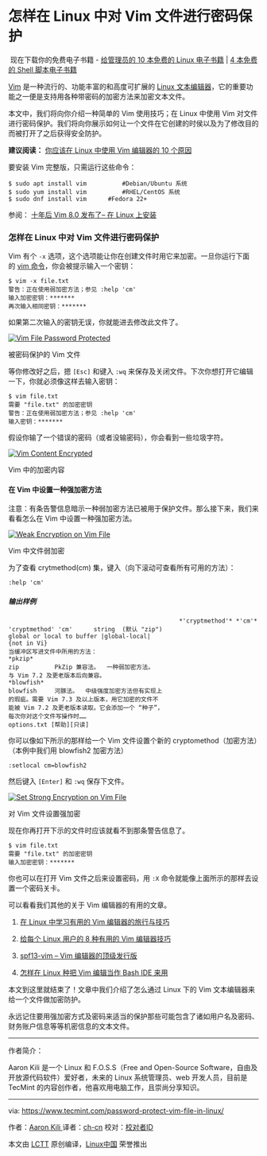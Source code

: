 怎样在 Linux 中对 Vim 文件进行密码保护
============================================================

 现在下载你的免费电子书籍 - [给管理员的 10 本免费的 Linux 电子书籍][16] | [4 本免费的 Shell 脚本电子书籍][17]

[Vim][5] 是一种流行的、功能丰富的和高度可扩展的 [Linux 文本编辑器][6]，它的重要功能之一便是支持用各种带密码的加密方法来加密文本文件。

本文中，我们将向你介绍一种简单的 Vim 使用技巧；在 Linux 中使用 Vim 对文件进行密码保护。我们将向你展示如何让一个文件在它创建的时侯以及为了修改目的而被打开了之后获得安全防护。  

**建议阅读：** [你应该在 Linux 中使用 Vim 编辑器的 10 个原因][7]

要安装 Vim 完整版，只需运行这些命令：

```
$ sudo apt install vim          #Debian/Ubuntu 系统
$ sudo yum install vim          #RHEL/CentOS 系统 
$ sudo dnf install vim		#Fedora 22+
```
参阅： [十年后 Vim 8.0 发布了– 在 Linux 上安装][8]

### 怎样在 Linux 中对 Vim 文件进行密码保护

Vim 有个 `-x` 选项，这个选项能让你在创建文件时用它来加密。一旦你运行下面的 [vim 命令][9]，你会被提示输入一个密钥：

```
$ vim -x file.txt
警告：正在使用弱加密方法；参见 :help 'cm'
输入加密密钥：*******
再次输入相同密钥：*******
```

如果第二次输入的密钥无误，你就能进去修改此文件了。

 [![Vim File Password Protected](https://www.tecmint.com/wp-content/uploads/2017/05/Vim-File-Password-Protected-File.png)][10] 

被密码保护的 Vim 文件

等你修改好之后，摁 `[Esc]` 和键入 `:wq` 来保存及关闭文件。下次你想打开它编辑一下，你就必须像这样去输入密钥：

```
$ vim file.txt
需要 "file.txt" 的加密密钥
警告：正在使用弱加密方法；参见 :help 'cm'
输入密钥：*******
```

假设你输了一个错误的密码（或者没输密码），你会看到一些垃圾字符。

 [![Vim Content Encrypted](https://www.tecmint.com/wp-content/uploads/2017/05/Vim-Content-Encrypted.png)][11] 

Vim 中的加密内容

#### 在 Vim 中设置一种强加密方法

注意：有条告警信息暗示一种弱加密方法已被用于保护文件。那么接下来，我们来看看怎么在 Vim 中设置一种强加密方法。

 [![Weak Encryption on Vim File](https://www.tecmint.com/wp-content/uploads/2017/05/Weak-Encryption-on-Vim-File.png)][12] 

Vim 中文件弱加密

为了查看 crytmethod(cm) 集，键入（向下滚动可查看所有可用的方法）：

```
:help 'cm'
```

##### 输出样例

```
                                                *'cryptmethod'* *'cm'*
'cryptmethod' 'cm'      string  (默认 "zip")
global or local to buffer |global-local|
{not in Vi}
当缓冲区写进文件中所用的方法：
*pkzip*
zip          PkZip 兼容法。  一种弱加密方法。
与 Vim 7.2 及更老版本后向兼容。
*blowfish*
blowfish     河豚法。  中级强度加密方法但有实现上
的瑕疵。需要 Vim 7.3 及以上版本，用它加密的文件不
能被 Vim 7.2 及更老版本读取。它会添加一个 “种子”，
每次你对这个文件写操作时……
options.txt [帮助][只读]                                                                  
```

你可以像如下所示的那样给一个 Vim 文件设置个新的 cryptomethod（加密方法）（本例中我们用 blowfish2 加密方法）

```
:setlocal cm=blowfish2
```

然后键入 `[Enter]` 和 `:wq` 保存下文件。

 [![Set Strong Encryption on Vim File](https://www.tecmint.com/wp-content/uploads/2017/05/Set-Strong-Encryption-on-Vim-File.png)][13] 

对 Vim 文件设置强加密

现在你再打开下示的文件时应该就看不到那条警告信息了。

```
$ vim file.txt
需要 "file.txt" 的加密密钥
输入加密密钥：*******
```

你也可以在打开 Vim 文件之后来设置密码，用 `:X` 命令就能像上面所示的那样去设置一个密码关卡。

可以看看我们其他的关于 Vim 编辑器的有用的文章。

1.  [在 Linux 中学习有用的 Vim 编辑器的旅行与技巧][1]

2.  [给每个 Linux 用户的 8 种有用的 Vim 编辑器技巧][2]

3.  [spf13-vim –  Vim 编辑器的顶级发行版][3]

4.  [怎样在 Linux 种把 Vim 编辑当作 Bash IDE 来用][4]

本文到这里就结束了！文章中我们介绍了怎么通过 Linux 下的 Vim 文本编辑器来给一个文件做加密防护。

永远记住要用强加密方式及密码来适当的保护那些可能包含了诸如用户名及密码、财务账户信息等等机密信息的文本文件。

--------------------------------------------------------------------------------

作者简介：

Aaron Kili 是一个 Linux 和 F.O.S.S（Free and Open-Source Software，自由及开放源代码软件）爱好者，未来的 Linux 系统管理员、web 开发人员，目前是 TecMint 的内容创作者，他喜欢用电脑工作，且崇尚分享知识。

------------------

via: https://www.tecmint.com/password-protect-vim-file-in-linux/

作者：[Aaron Kili  ][a]
译者：[ch-cn](https://github.com/ch-cn)
校对：[校对者ID](https://github.com/校对者ID)

本文由 [LCTT](https://github.com/LCTT/TranslateProject) 原创编译，[Linux中国](https://linux.cn/) 荣誉推出

[a]:https://www.tecmint.com/author/aaronkili/
[1]:https://www.tecmint.com/learn-vi-and-vim-editor-tips-and-tricks-in-linux/
[2]:https://www.tecmint.com/how-to-use-vi-and-vim-editor-in-linux/
[3]:https://www.tecmint.com/spf13-vim-offers-vim-plugins-vim-editor/
[4]:https://www.tecmint.com/use-vim-as-bash-ide-using-bash-support-in-linux/
[5]:https://www.tecmint.com/vi-editor-usage/
[6]:https://www.tecmint.com/best-open-source-linux-text-editors/
[7]:https://www.tecmint.com/reasons-to-learn-vi-vim-editor-in-linux/
[8]:https://www.tecmint.com/vim-8-0-install-in-ubuntu-linux-systems/
[9]:https://www.tecmint.com/linux-command-line-editors/
[10]:https://www.tecmint.com/wp-content/uploads/2017/05/Vim-File-Password-Protected-File.png
[11]:https://www.tecmint.com/wp-content/uploads/2017/05/Vim-Content-Encrypted.png
[12]:https://www.tecmint.com/wp-content/uploads/2017/05/Weak-Encryption-on-Vim-File.png
[13]:https://www.tecmint.com/wp-content/uploads/2017/05/Set-Strong-Encryption-on-Vim-File.png
[14]:https://www.tecmint.com/vi-editor-usage/
[15]:https://www.tecmint.com/author/aaronkili/
[16]:https://www.tecmint.com/10-useful-free-linux-ebooks-for-newbies-and-administrators/
[17]:https://www.tecmint.com/free-linux-shell-scripting-books/
